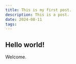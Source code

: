 ```yaml
---
title: This is my first post.
description: This is a post.
date: 2024-08-11
tags:
---
```


## Hello world!

Welcome.
